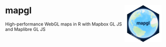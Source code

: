 # mapgl <img src="tools/readme/mapgl_sticker.png" align="right" alt="" width="120" />

High-performance WebGL maps in R with Mapbox GL JS and Maplibre GL JS

